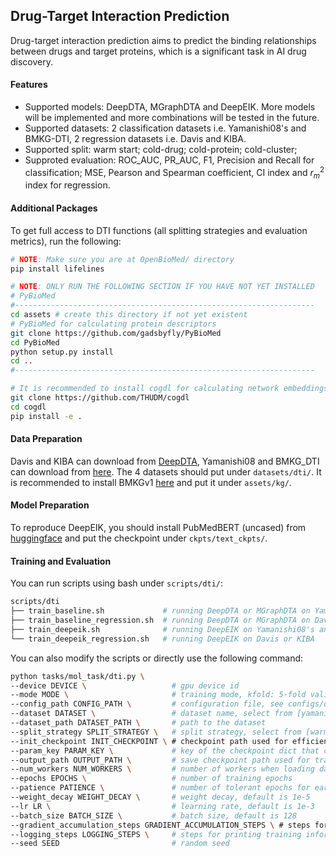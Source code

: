 ## Drug-Target Interaction Prediction

Drug-target interaction prediction aims to predict the binding relationships between drugs and target proteins, which is a significant task in AI drug discovery.

#### Features

- Supported models: DeepDTA, MGraphDTA and DeepEIK. More models will be implemented and more combinations will be tested in the future.
- Supported datasets: 2 classification datasets i.e. Yamanishi08's and BMKG-DTI, 2 regression datasets i.e. Davis and KIBA.
- Supported split: warm start; cold-drug; cold-protein; cold-cluster;
- Supproted evaluation: ROC_AUC, PR_AUC, F1, Precision and Recall for classification; MSE, Pearson and Spearman coefficient, CI index and $r_m^2$ index for regression.

#### Additional Packages

To get full access to DTI functions (all splitting strategies and evaluation metrics), run the following:

```bash
# NOTE: Make sure you are at OpenBioMed/ directory
pip install lifelines

# NOTE: ONLY RUN THE FOLLOWING SECTION IF YOU HAVE NOT YET INSTALLED
# PyBioMed
#-------------------------------------------------------------------
cd assets # create this directory if not yet existent
# PyBioMed for calculating protein descriptors
git clone https://github.com/gadsbyfly/PyBioMed
cd PyBioMed
python setup.py install
cd ..
#-------------------------------------------------------------------

# It is recommended to install cogdl for calculating network embeddings if you want to reproduce DeepEIK
git clone https://github.com/THUDM/cogdl
cd cogdl
pip install -e .
```

#### Data Preparation

Davis and KIBA can download from [DeepDTA](https://github.com/hkmztrk/DeepDTA/tree/master/data), Yamanishi08 and BMKG_DTI can download from [here](​https://drive.google.com/drive/folders/1AaUWLlOOua5BH7Q-bBVUBgOugDfWF3ip?usp=sharing). The 4 datasets should put under `datasets/dti/`. It is recommended to install BMKGv1 [here](​https://drive.google.com/drive/folders/1U2M3383-3dDAyLTAcXGcUagAEjlB6QgN?usp=sharing
) and put it under `assets/kg/`.

#### Model Preparation

To reproduce DeepEIK, you should install PubMedBERT (uncased) from [huggingface](https://huggingface.co/microsoft/BiomedNLP-PubMedBERT-base-uncased-abstract-fulltext) and put the checkpoint under `ckpts/text_ckpts/`. 

#### Training and Evaluation

You can run scripts using bash under `scripts/dti/`:

```bash
scripts/dti
├── train_baseline.sh             # running DeepDTA or MGraphDTA on Yamanishi08's and BMKG-DTI under 4 settings
├── train_baseline_regression.sh  # running DeepDTA or MGraphDTA on Davis or KIBA
├── train_deepeik.sh              # running DeepEIK on Yamanishi08's and BMKG-DTI under 4 settings
└── train_deepeik_regression.sh   # running DeepEIK on Davis or KIBA
```

You can also modify the scripts or directly use the following command:

```bash
python tasks/mol_task/dti.py \
--device DEVICE \                   # gpu device id
--mode MODE \                       # training mode, kfold: 5-fold validation, train: train-test
--config_path CONFIG_PATH \         # configuration file, see configs/dti/ for more details
--dataset DATASET \                 # dataset name, select from [yamanishi08, bmkg-dti, davis, kiba]
--dataset_path DATASET_PATH \       # path to the dataset
--split_strategy SPLIT_STRATEGY \   # split strategy, select from [warm, cold-drug, cold-protein, cold-cluster]
--init_checkpoint INIT_CHECKPOINT \ # checkpoint path used for efficient validation
--param_key PARAM_KEY \             # key of the checkpoint dict that contains model parameters
--output_path OUTPUT_PATH \         # save checkpoint path used for training
--num_workers NUM_WORKERS \         # number of workers when loading data
--epochs EPOCHS \                   # number of training epochs
--patience PATIENCE \               # number of tolerant epochs for early-stopping
--weight_decay WEIGHT_DECAY \       # weight decay, default is 1e-5
--lr LR \                           # learning rate, default is 1e-3
--batch_size BATCH_SIZE \           # batch size, default is 128
--gradient_accumulation_steps GRADIENT_ACCUMULATION_STEPS \ # steps for gradient accumulation
--logging_steps LOGGING_STEPS \     # steps for printing training information
--seed SEED                         # random seed
```

